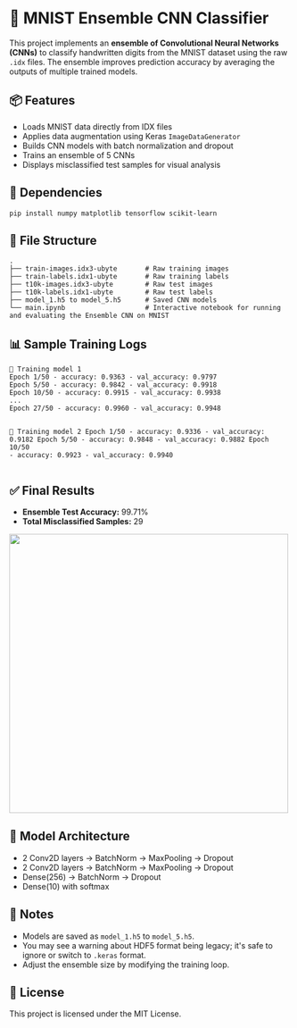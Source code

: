 <h1>🧠 MNIST Ensemble CNN Classifier</h1>

<p>This project implements an <strong>ensemble of Convolutional Neural Networks (CNNs)</strong> to classify handwritten digits from the MNIST dataset using the raw <code>.idx</code> files. The ensemble improves prediction accuracy by averaging the outputs of multiple trained models.</p>

<h2>📦 Features</h2>
<ul>
  <li>Loads MNIST data directly from IDX files</li>
  <li>Applies data augmentation using Keras <code>ImageDataGenerator</code></li>
  <li>Builds CNN models with batch normalization and dropout</li>
  <li>Trains an ensemble of 5 CNNs</li>
  <li>Displays misclassified test samples for visual analysis</li>
</ul>

<h2>🧰 Dependencies</h2>
<pre><code>pip install numpy matplotlib tensorflow scikit-learn
</code></pre>

<h2>📁 File Structure</h2>
<pre><code>.
├── train-images.idx3-ubyte       # Raw training images
├── train-labels.idx1-ubyte       # Raw training labels
├── t10k-images.idx3-ubyte        # Raw test images
├── t10k-labels.idx1-ubyte        # Raw test labels
├── model_1.h5 to model_5.h5      # Saved CNN models
└── main.ipynb                    # Interactive notebook for running and evaluating the Ensemble CNN on MNIST
</code></pre>

<h2>📊 Sample Training Logs</h2>
<pre><code>🔁 Training model 1
Epoch 1/50 - accuracy: 0.9363 - val_accuracy: 0.9797
Epoch 5/50 - accuracy: 0.9842 - val_accuracy: 0.9918
Epoch 10/50 - accuracy: 0.9915 - val_accuracy: 0.9938
...
Epoch 27/50 - accuracy: 0.9960 - val_accuracy: 0.9948

🔁 Training model 2
Epoch 1/50 - accuracy: 0.9336 - val_accuracy: 0.9182
Epoch 5/50 - accuracy: 0.9848 - val_accuracy: 0.9882
Epoch 10/50 - accuracy: 0.9923 - val_accuracy: 0.9940
</code></pre>

<h2>✅ Final Results</h2>
<ul>
  <li><strong>Ensemble Test Accuracy:</strong> 99.71%</li>
  <li><strong>Total Misclassified Samples:</strong> 29</li>
</ul>

<p><img src="https://upload.wikimedia.org/wikipedia/commons/2/27/MnistExamples.png" width="500"/></p>

<h2>🧠 Model Architecture</h2>
<ul>
  <li>2 Conv2D layers → BatchNorm → MaxPooling → Dropout</li>
  <li>2 Conv2D layers → BatchNorm → MaxPooling → Dropout</li>
  <li>Dense(256) → BatchNorm → Dropout</li>
  <li>Dense(10) with softmax</li>
</ul>

<h2>📌 Notes</h2>
<ul>
  <li>Models are saved as <code>model_1.h5</code> to <code>model_5.h5</code>.</li>
  <li>You may see a warning about HDF5 format being legacy; it's safe to ignore or switch to <code>.keras</code> format.</li>
  <li>Adjust the ensemble size by modifying the training loop.</li>
</ul>

<h2>📜 License</h2>
<p>This project is licensed under the MIT License.</p>
